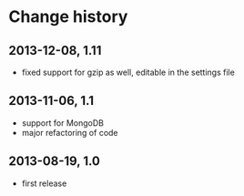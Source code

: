Change history
==============

2013-12-08, 1.11
----------------

  - fixed support for gzip as well, editable in the settings file


2013-11-06, 1.1 
----------------

  - support for MongoDB
  - major refactoring of code


2013-08-19, 1.0
----------------

  - first release
